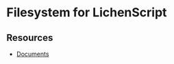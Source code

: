 
# Filesystem for LichenScript

## Resources

- [Documents](https://docs.lichenscript.com/api-references/file-system)
